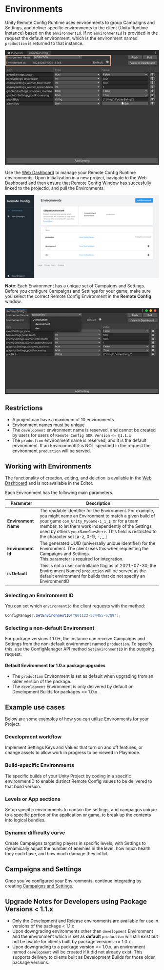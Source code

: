 # Environments

Unity Remote Config Runtime uses environments to group Campaigns and Settings, and deliver specific environments to the client (Unity Runtime Instance) based on the `environmentId`. If no `environmentId` is provided in the request the default environment, which is the environment named `production` is returned to that instance.

![Environments Default](images/EnvironmentDefault.png)

Use the [Web Dashboard](http://dashboard.unity3d.com/remote-config) to manage your Remote Config Runtime environments. Upon initialization in a new project, navigate to the Web Dashboard and then ensure that Remote Config Window has succesfully linked to the projectid, and pull the Environments.

![Environments on the Web Dashboard](images/EnvironmentWebUI.png)

**Note**: Each Environment has a unique set of Campaigns and Settings. Before you configure Campaigns and Settings for your game, make sure you select the correct Remote Config Environment in the **Remote Config** window.

![Environments Drop down in the Remote Config Window Unity Editor](images/EnvironmentEditorSelector.png)


## Restrictions

- A project can have a maximum of 10 environments
- Environment names must be unique
- The `development` environment name is reserved, and cannot be created by users for users of `Remote Config SDK Version` <= `@1.1.x`
- The `production` environment name is reserved, and it is the default environment. If an EnvironmentID is NOT specified in the request the environment `production` will be served.


## Working with Environments
The functionality of creation, editing, and deletion is available in the [Web Dashboard](WebDashboard.md) and is not available in the Editor.

Each Environment has the following main parameters.

| **Parameter** | **Description** |
| ------------- | --------------- |
| **Environment Name** | The readable identifier for the Environment. For example, you might name an Environment to match a given build of your game `com_Unity_MyGame-1_1_1`; or for a team member, to let them work independently of the Settings used by others `yourNameGoesHere`. This field is restricted to the character set [a-z, 0-9, -, _ ] |
| **Environment Id** | The generated UUID (universally unique identifier) for the Environment. The client uses this when requesting the Campaigns and Settings. <br>This parameter is required for integration.|
| **is Default** | This is not a user controllable flag as of 2021-07-30; the Environment Named `production` will be served as the default environment for builds that do not specify an EnvironmentID|


### Selecting an Environment ID
You can set which `environmentId` the client requests with the method:

```c#
ConfigManager.SetEnvironmentID("001122-334455-6789");
```

### Selecting a non-default Environment
For package versions 1.1.0+, the instance can receive Campaigns and Settings from the non-default environment named `production`. To specify this, use the ConfigManager API method `SetEnvironmentID` in the outgoing request.

#### Default Environment for 1.0.x package upgrades
- The `production` Environment is set as default when upgrading from an older version of the package.
- The `development` Environment is only delivered by default on Development Builds for packages <= 1.0.x.

## Example use cases
Below are some examples of how you can utilize Environments for your Project.

### Development workflow
Implement Settings Keys and Values that turn on and off features, or change assets to allow work in progress to be viewed in Playmode.

### Build-specific Environments
Tie specific builds of your Unity Project by coding in a specific environmentID to enable distinct Remote Config values to be delivered to that build version.

### Levels or App sections
Setup specific environments to contain the settings, and campaigns unique to a specific portion of the application or game, to break up the contents into logical bundles.

### Dynamic difficulty curve
Create Campaigns targeting players in specific levels, with Settings to dynamically adjust the number of enemies in the level, how much health they each have, and how much damage they inflict.

## Campaigns and Settings
Once you’ve configured your Environments, continue integrating by creating [Campaigns and Settings](CampaignsAndSettings.md).

## Upgrade Notes for Developers using Package Versions < 1.1.x

- Only the Development and Release environments are available for use in versions of the package < 1.1.x
- Upon downgrading environments other than `development` Environment and the environment which is set as **default** `production` will still exist but not be usable for clients built by  package versions <= 1.0.x .
- Upon downgrading to a package version <= 1.0.x, an environment named `development` will be created if it did not already exist. This supports delivery to clients built as Development Builds for those older package versions.
